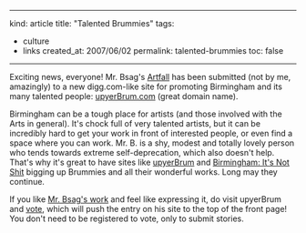 -----
kind: article
title: "Talented Brummies"
tags:
- culture
- links
created_at: 2007/06/02
permalink: talented-brummies
toc: false
-----

<p>Exciting news, everyone! Mr. Bsag's <a href="http://www.artfall.co.uk/">Artfall</a> has been submitted (not by me, amazingly) to a new digg.com-like site for promoting Birmingham and its many talented people: <a href="http://www.upyerbrum.com/popular/story.php?title=Artful-talented-brummie-printmaker">upyerBrum.com</a> (great domain name).</p>

<p>Birmingham can be a tough place for artists (and those involved with the Arts in general). It's chock full of very talented artists, but it can be incredibly hard to get your work in front of interested people, or even find a space where you can work. Mr. B. is a shy, modest and totally lovely person who tends towards extreme self-deprecation, which also doesn't help. That's why it's great to have sites like <a href="http://www.upyerbrum.com/">upyerBrum</a> and <a href="http://www.birminghamitsnotshit.co.uk/">Birmingham: It's Not Shit</a> bigging up Brummies and all their wonderful works. Long may they continue.</p>

<p>If you like <a href="http://www.artfall.co.uk/">Mr. Bsag's work</a> and feel like expressing it, do visit upyerBrum and <a href="http://www.upyerbrum.com/popular/story.php?title=Artful-talented-brummie-printmaker">vote</a>, which will push the entry on his site to the top of the front page! You don't need to be registered to vote, only to submit stories.</p>


